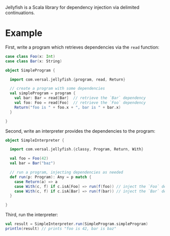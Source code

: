 Jellyfish is a Scala library for dependency injection via delimited continuations.

# Example

First, write a program which retrieves dependencies via the `read` function:

```scala
case class Foo(x: Int)
case class Bar(x: String)

object SimpleProgram {

  import com.versal.jellyfish.{program, read, Return}

  // create a program with some dependencies
  val simpleProgram = program {
    val bar: Bar = read[Bar]  // retrieve the `Bar` dependency
    val foo: Foo = read[Foo]  // retrieve the `Foo` dependency
    Return("foo is " + foo.x + ", bar is " + bar.x)
  }

}
```

Second, write an interpreter provides the dependencies to the program:

```scala
object SimpleInterpreter {

  import com.versal.jellyfish.{classy, Program, Return, With}

  val foo = Foo(42)
  val bar = Bar("baz")

  // run a program, injecting dependencies as needed
  def run(p: Program): Any = p match {
    case Return(a) => a
    case With(c, f) if c.isA[Foo] => run(f(foo)) // inject the `Foo` dependency
    case With(c, f) if c.isA[Bar] => run(f(bar)) // inject the `Bar` dependency
  }

}
```

Third, run the interpreter:

```scala
val result = SimpleInterpreter.run(SimpleProgram.simpleProgram)
println(result) // prints "foo is 42, bar is baz"
```
